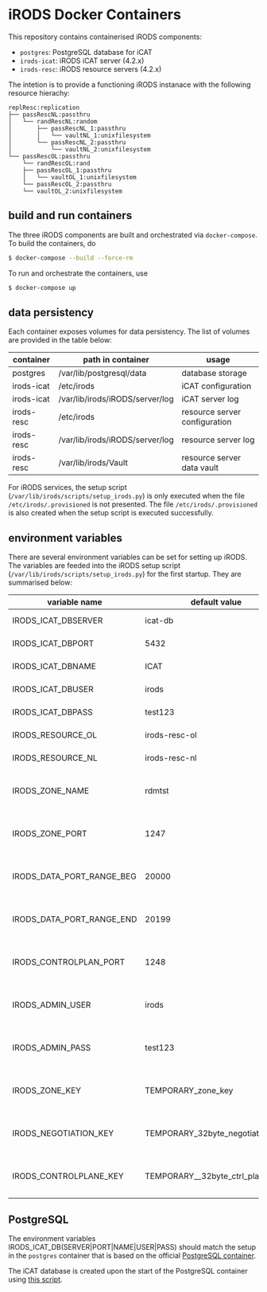 # iRODS Docker Containers

This repository contains containerised iRODS components:

- `postgres`: PostgreSQL database for iCAT
- `irods-icat`: iRODS iCAT server (4.2.x)
- `irods-resc`: iRODS resource servers (4.2.x)

The intetion is to provide a functioning iRODS instanace with the following resource hierachy:

```
replResc:replication
├── passRescNL:passthru
│   └── randRescNL:random
│       ├── passRescNL_1:passthru
│       │   └── vaultNL_1:unixfilesystem
│       └── passRescNL_2:passthru
│           └── vaultNL_2:unixfilesystem
└── passRescOL:passthru
    └── randRescOL:rand 
    ├── passRescOL_1:passthru
    │   └── vaultOL_1:unixfilesystem
    └── passRescOL_2:passthru
    └── vaultOL_2:unixfilesystem
```

## build and run containers

The three iRODS components are built and orchestrated via `docker-compose`.  To build the containers, do

```bash
$ docker-compose --build --force-rm
```

To run and orchestrate the containers, use

```bash
$ docker-compose up
```

## data persistency

Each container exposes volumes for data persistency.  The list of volumes are provided in the table below:

| container  | path in container               | usage                         |
|------------|---------------------------------|-------------------------------|
| postgres   | /var/lib/postgresql/data        | database storage              |
| irods-icat | /etc/irods                      | iCAT configuration            |
| irods-icat | /var/lib/irods/iRODS/server/log | iCAT server log               |
| irods-resc | /etc/irods                      | resource server configuration |
| irods-resc | /var/lib/irods/iRODS/server/log | resource server log           |
| irods-resc | /var/lib/irods/Vault            | resource server data vault    |

For iRODS services, the setup script (`/var/lib/irods/scripts/setup_irods.py`) is only executed when the file `/etc/irods/.provisioned` is not presented.  The file `/etc/irods/.provisioned` is also created when the setup script is executed successfully.

## environment variables

There are several environment variables can be set for setting up iRODS.  The variables are feeded into the iRODS setup script (`/var/lib/irods/scripts/setup_irods.py`) for the first startup.  They are summarised below:

|   variable name           | default value                    |  container |
|---------------------------|----------------------------------|------------|
| IRODS_ICAT_DBSERVER       | icat-db                          | irods-icat |
| IRODS_ICAT_DBPORT         | 5432                             | irods-icat |
| IRODS_ICAT_DBNAME         | ICAT                             | irods-icat |
| IRODS_ICAT_DBUSER         | irods                            | irods-icat |  
| IRODS_ICAT_DBPASS         | test123                          | irods-icat |
| IRODS_RESOURCE_OL         | irods-resc-ol                    | irods-icat |
| IRODS_RESOURCE_NL         | irods-resc-nl                    | irods-icat | 
| IRODS_ZONE_NAME           | rdmtst                           | irods-icat, irods-resc |
| IRODS_ZONE_PORT           | 1247                             | irods-icat, irods-resc |
| IRODS_DATA_PORT_RANGE_BEG | 20000                            | irods-icat, irods-resc |
| IRODS_DATA_PORT_RANGE_END | 20199                            | irods-icat, irods-resc |
| IRODS_CONTROLPLAN_PORT    | 1248                             | irods-icat, irods-resc |
| IRODS_ADMIN_USER          | irods                            | irods-icat, irods-resc |
| IRODS_ADMIN_PASS          | test123                          | irods-icat, irods-resc |
| IRODS_ZONE_KEY            | TEMPORARY_zone_key               | irods-icat, irods-resc |
| IRODS_NEGOTIATION_KEY     | TEMPORARY_32byte_negotiation_key | irods-icat, irods-resc |
| IRODS_CONTROLPLANE_KEY    | TEMPORARY__32byte_ctrl_plane_key | irods-icat, irods-resc |

## PostgreSQL

The environment variables IRODS_ICAT_DB(SERVER|PORT|NAME|USER|PASS) should match the setup in the `postgres` container that is based on the official [PostgreSQL container](https://hub.docker.com/r/_/postgres/).

The iCAT database is created upon the start of the PostgreSQL container using [this script](https://github.com/hurngchunlee/docker-irods/blob/master/postgres/init-icat-db.sh). 
